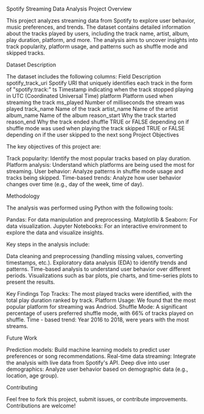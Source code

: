 Spotify Streaming Data Analysis
Project Overview

This project analyzes streaming data from Spotify to explore user behavior, music preferences, and trends. The dataset contains detailed information about the tracks played by users, including the track name, artist, album, play duration, platform, and more. The analysis aims to uncover insights into track popularity, platform usage, and patterns such as shuffle mode and skipped tracks.

Dataset Description

The dataset includes the following columns:
Field	Description
spotify_track_uri	Spotify URI that uniquely identifies each track in the form of "spotify:track:<base-62 string>"
ts	Timestamp indicating when the track stopped playing in UTC (Coordinated Universal Time)
platform	Platform used when streaming the track
ms_played	Number of milliseconds the stream was played
track_name	Name of the track
artist_name	Name of the artist
album_name	Name of the album
reason_start	Why the track started
reason_end	Why the track ended
shuffle	TRUE or FALSE depending on if shuffle mode was used when playing the track
skipped	TRUE or FALSE depending on if the user skipped to the next song
Project Objectives

The key objectives of this project are:

Track popularity: Identify the most popular tracks based on play duration.
Platform analysis: Understand which platforms are being used the most for streaming.
User behavior: Analyze patterns in shuffle mode usage and tracks being skipped.
Time-based trends: Analyze how user behavior changes over time (e.g., day of the week, time of day).

Methodology

The analysis was performed using Python with the following tools:

Pandas: For data manipulation and preprocessing.
Matplotlib & Seaborn: For data visualization.
Jupyter Notebooks: For an interactive environment to explore the data and visualize insights.

Key steps in the analysis include:

Data cleaning and preprocessing (handling missing values, converting timestamps, etc.).
Exploratory data analysis (EDA) to identify trends and patterns.
Time-based analysis to understand user behavior over different periods.
Visualizations such as bar plots, pie charts, and time-series plots to present the results.

Key Findings
Top Tracks: The most played tracks were identified, with the total play duration ranked by track.
Platform Usage: We found that the most popular platform for streaming was Andriod.
Shuffle Mode: A significant percentage of users preferred shuffle mode, with 66% of tracks played on shuffle.
Time - based trend: Year 2016 to 2018, were years with the most streams.


Future Work

Prediction models: Build machine learning models to predict user preferences or song recommendations.
Real-time data streaming: Integrate the analysis with live data from Spotify's API.
Deep dive into user demographics: Analyze user behavior based on demographic data (e.g., location, age group).

Contributing

Feel free to fork this project, submit issues, or contribute improvements. Contributions are welcome!
